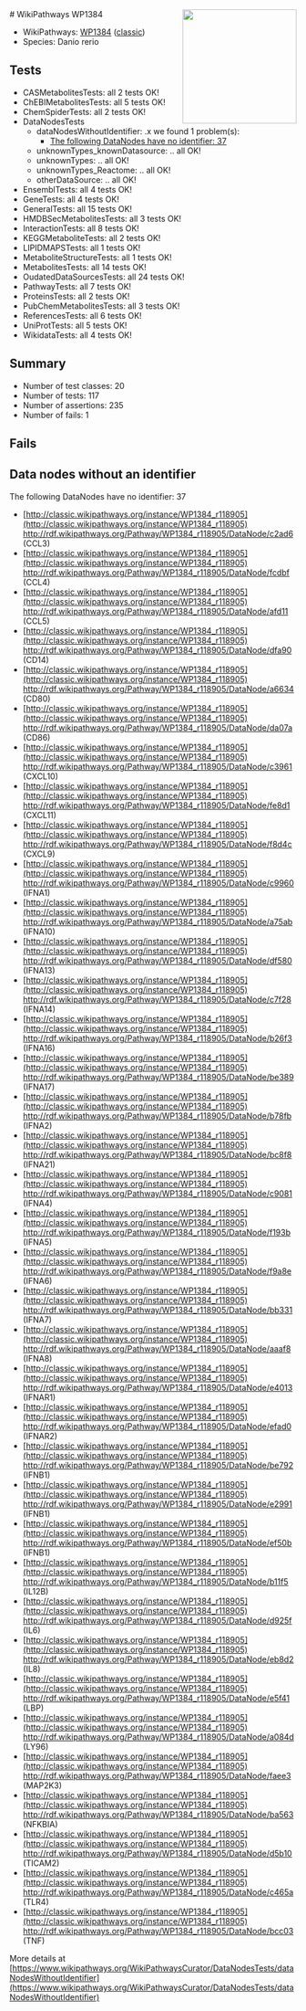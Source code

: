 <img style="float: right; width: 200px" src="https://upload.wikimedia.org/wikipedia/commons/thumb/8/83/Wplogo_with_text_500.png/640px-Wplogo_with_text_500.png" />
# WikiPathways WP1384

* WikiPathways: [WP1384](https://wikipathways.org/pathways/WP1384) ([classic](https://classic.wikipathways.org/instance/WP1384))
* Species: Danio rerio
## Tests
* CASMetabolitesTests: all 2 tests OK!
* ChEBIMetabolitesTests: all 5 tests OK!
* ChemSpiderTests: all 2 tests OK!
* DataNodesTests
    * dataNodesWithoutIdentifier: .x we found 1 problem(s):
        * [The following DataNodes have no identifier: 37](#8792c4d5)
    * unknownTypes_knownDatasource: .. all OK!
    * unknownTypes: .. all OK!
    * unknownTypes_Reactome: .. all OK!
    * otherDataSource: .. all OK!
* EnsemblTests: all 4 tests OK!
* GeneTests: all 4 tests OK!
* GeneralTests: all 15 tests OK!
* HMDBSecMetabolitesTests: all 3 tests OK!
* InteractionTests: all 8 tests OK!
* KEGGMetaboliteTests: all 2 tests OK!
* LIPIDMAPSTests: all 1 tests OK!
* MetaboliteStructureTests: all 1 tests OK!
* MetabolitesTests: all 14 tests OK!
* OudatedDataSourcesTests: all 24 tests OK!
* PathwayTests: all 7 tests OK!
* ProteinsTests: all 2 tests OK!
* PubChemMetabolitesTests: all 3 tests OK!
* ReferencesTests: all 6 tests OK!
* UniProtTests: all 5 tests OK!
* WikidataTests: all 4 tests OK!


## Summary

* Number of test classes: 20
* Number of tests: 117
* Number of assertions: 235
* Number of fails: 1

## Fails

<a name="8792c4d5" />

## Data nodes without an identifier

The following DataNodes have no identifier: 37

* [http://classic.wikipathways.org/instance/WP1384_r118905](http://classic.wikipathways.org/instance/WP1384_r118905) http://rdf.wikipathways.org/Pathway/WP1384_r118905/DataNode/c2ad6 (CCL3)
* [http://classic.wikipathways.org/instance/WP1384_r118905](http://classic.wikipathways.org/instance/WP1384_r118905) http://rdf.wikipathways.org/Pathway/WP1384_r118905/DataNode/fcdbf (CCL4)
* [http://classic.wikipathways.org/instance/WP1384_r118905](http://classic.wikipathways.org/instance/WP1384_r118905) http://rdf.wikipathways.org/Pathway/WP1384_r118905/DataNode/afd11 (CCL5)
* [http://classic.wikipathways.org/instance/WP1384_r118905](http://classic.wikipathways.org/instance/WP1384_r118905) http://rdf.wikipathways.org/Pathway/WP1384_r118905/DataNode/dfa90 (CD14)
* [http://classic.wikipathways.org/instance/WP1384_r118905](http://classic.wikipathways.org/instance/WP1384_r118905) http://rdf.wikipathways.org/Pathway/WP1384_r118905/DataNode/a6634 (CD80)
* [http://classic.wikipathways.org/instance/WP1384_r118905](http://classic.wikipathways.org/instance/WP1384_r118905) http://rdf.wikipathways.org/Pathway/WP1384_r118905/DataNode/da07a (CD86)
* [http://classic.wikipathways.org/instance/WP1384_r118905](http://classic.wikipathways.org/instance/WP1384_r118905) http://rdf.wikipathways.org/Pathway/WP1384_r118905/DataNode/c3961 (CXCL10)
* [http://classic.wikipathways.org/instance/WP1384_r118905](http://classic.wikipathways.org/instance/WP1384_r118905) http://rdf.wikipathways.org/Pathway/WP1384_r118905/DataNode/fe8d1 (CXCL11)
* [http://classic.wikipathways.org/instance/WP1384_r118905](http://classic.wikipathways.org/instance/WP1384_r118905) http://rdf.wikipathways.org/Pathway/WP1384_r118905/DataNode/f8d4c (CXCL9)
* [http://classic.wikipathways.org/instance/WP1384_r118905](http://classic.wikipathways.org/instance/WP1384_r118905) http://rdf.wikipathways.org/Pathway/WP1384_r118905/DataNode/c9960 (IFNA1)
* [http://classic.wikipathways.org/instance/WP1384_r118905](http://classic.wikipathways.org/instance/WP1384_r118905) http://rdf.wikipathways.org/Pathway/WP1384_r118905/DataNode/a75ab (IFNA10)
* [http://classic.wikipathways.org/instance/WP1384_r118905](http://classic.wikipathways.org/instance/WP1384_r118905) http://rdf.wikipathways.org/Pathway/WP1384_r118905/DataNode/df580 (IFNA13)
* [http://classic.wikipathways.org/instance/WP1384_r118905](http://classic.wikipathways.org/instance/WP1384_r118905) http://rdf.wikipathways.org/Pathway/WP1384_r118905/DataNode/c7f28 (IFNA14)
* [http://classic.wikipathways.org/instance/WP1384_r118905](http://classic.wikipathways.org/instance/WP1384_r118905) http://rdf.wikipathways.org/Pathway/WP1384_r118905/DataNode/b26f3 (IFNA16)
* [http://classic.wikipathways.org/instance/WP1384_r118905](http://classic.wikipathways.org/instance/WP1384_r118905) http://rdf.wikipathways.org/Pathway/WP1384_r118905/DataNode/be389 (IFNA17)
* [http://classic.wikipathways.org/instance/WP1384_r118905](http://classic.wikipathways.org/instance/WP1384_r118905) http://rdf.wikipathways.org/Pathway/WP1384_r118905/DataNode/b78fb (IFNA2)
* [http://classic.wikipathways.org/instance/WP1384_r118905](http://classic.wikipathways.org/instance/WP1384_r118905) http://rdf.wikipathways.org/Pathway/WP1384_r118905/DataNode/bc8f8 (IFNA21)
* [http://classic.wikipathways.org/instance/WP1384_r118905](http://classic.wikipathways.org/instance/WP1384_r118905) http://rdf.wikipathways.org/Pathway/WP1384_r118905/DataNode/c9081 (IFNA4)
* [http://classic.wikipathways.org/instance/WP1384_r118905](http://classic.wikipathways.org/instance/WP1384_r118905) http://rdf.wikipathways.org/Pathway/WP1384_r118905/DataNode/f193b (IFNA5)
* [http://classic.wikipathways.org/instance/WP1384_r118905](http://classic.wikipathways.org/instance/WP1384_r118905) http://rdf.wikipathways.org/Pathway/WP1384_r118905/DataNode/f9a8e (IFNA6)
* [http://classic.wikipathways.org/instance/WP1384_r118905](http://classic.wikipathways.org/instance/WP1384_r118905) http://rdf.wikipathways.org/Pathway/WP1384_r118905/DataNode/bb331 (IFNA7)
* [http://classic.wikipathways.org/instance/WP1384_r118905](http://classic.wikipathways.org/instance/WP1384_r118905) http://rdf.wikipathways.org/Pathway/WP1384_r118905/DataNode/aaaf8 (IFNA8)
* [http://classic.wikipathways.org/instance/WP1384_r118905](http://classic.wikipathways.org/instance/WP1384_r118905) http://rdf.wikipathways.org/Pathway/WP1384_r118905/DataNode/e4013 (IFNAR1)
* [http://classic.wikipathways.org/instance/WP1384_r118905](http://classic.wikipathways.org/instance/WP1384_r118905) http://rdf.wikipathways.org/Pathway/WP1384_r118905/DataNode/efad0 (IFNAR2)
* [http://classic.wikipathways.org/instance/WP1384_r118905](http://classic.wikipathways.org/instance/WP1384_r118905) http://rdf.wikipathways.org/Pathway/WP1384_r118905/DataNode/be792 (IFNB1)
* [http://classic.wikipathways.org/instance/WP1384_r118905](http://classic.wikipathways.org/instance/WP1384_r118905) http://rdf.wikipathways.org/Pathway/WP1384_r118905/DataNode/e2991 (IFNB1)
* [http://classic.wikipathways.org/instance/WP1384_r118905](http://classic.wikipathways.org/instance/WP1384_r118905) http://rdf.wikipathways.org/Pathway/WP1384_r118905/DataNode/ef50b (IFNB1)
* [http://classic.wikipathways.org/instance/WP1384_r118905](http://classic.wikipathways.org/instance/WP1384_r118905) http://rdf.wikipathways.org/Pathway/WP1384_r118905/DataNode/b11f5 (IL12B)
* [http://classic.wikipathways.org/instance/WP1384_r118905](http://classic.wikipathways.org/instance/WP1384_r118905) http://rdf.wikipathways.org/Pathway/WP1384_r118905/DataNode/d925f (IL6)
* [http://classic.wikipathways.org/instance/WP1384_r118905](http://classic.wikipathways.org/instance/WP1384_r118905) http://rdf.wikipathways.org/Pathway/WP1384_r118905/DataNode/eb8d2 (IL8)
* [http://classic.wikipathways.org/instance/WP1384_r118905](http://classic.wikipathways.org/instance/WP1384_r118905) http://rdf.wikipathways.org/Pathway/WP1384_r118905/DataNode/e5f41 (LBP)
* [http://classic.wikipathways.org/instance/WP1384_r118905](http://classic.wikipathways.org/instance/WP1384_r118905) http://rdf.wikipathways.org/Pathway/WP1384_r118905/DataNode/a084d (LY96)
* [http://classic.wikipathways.org/instance/WP1384_r118905](http://classic.wikipathways.org/instance/WP1384_r118905) http://rdf.wikipathways.org/Pathway/WP1384_r118905/DataNode/faee3 (MAP2K3)
* [http://classic.wikipathways.org/instance/WP1384_r118905](http://classic.wikipathways.org/instance/WP1384_r118905) http://rdf.wikipathways.org/Pathway/WP1384_r118905/DataNode/ba563 (NFKBIA)
* [http://classic.wikipathways.org/instance/WP1384_r118905](http://classic.wikipathways.org/instance/WP1384_r118905) http://rdf.wikipathways.org/Pathway/WP1384_r118905/DataNode/d5b10 (TICAM2)
* [http://classic.wikipathways.org/instance/WP1384_r118905](http://classic.wikipathways.org/instance/WP1384_r118905) http://rdf.wikipathways.org/Pathway/WP1384_r118905/DataNode/c465a (TLR4)
* [http://classic.wikipathways.org/instance/WP1384_r118905](http://classic.wikipathways.org/instance/WP1384_r118905) http://rdf.wikipathways.org/Pathway/WP1384_r118905/DataNode/bcc03 (TNF)


More details at [https://www.wikipathways.org/WikiPathwaysCurator/DataNodesTests/dataNodesWithoutIdentifier](https://www.wikipathways.org/WikiPathwaysCurator/DataNodesTests/dataNodesWithoutIdentifier)


